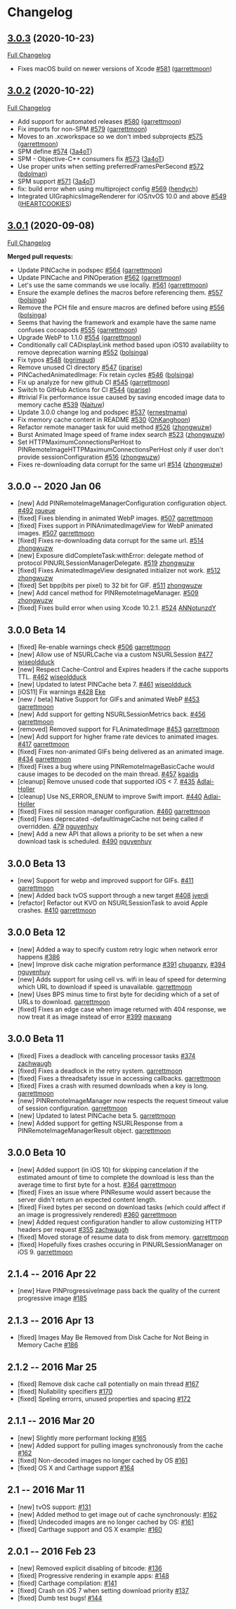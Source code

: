 # Changelog

## [3.0.3](https://github.com/Pinterest/PINRemoteImage/tree/3.0.3) (2020-10-23)

[Full Changelog](https://github.com/Pinterest/PINRemoteImage/compare/3.0.2...3.0.3)


- Fixes macOS build on newer versions of Xcode [\#581](https://github.com/pinterest/PINRemoteImage/pull/581) ([garrettmoon](https://github.com/garrettmoon))

## [3.0.2](https://github.com/Pinterest/PINRemoteImage/tree/3.0.2) (2020-10-22)

[Full Changelog](https://github.com/Pinterest/PINRemoteImage/compare/3.0.1...3.0.2)


- Add support for automated releases [\#580](https://github.com/pinterest/PINRemoteImage/pull/580) ([garrettmoon](https://github.com/garrettmoon))
- Fix imports for non-SPM [\#579](https://github.com/pinterest/PINRemoteImage/pull/579) ([garrettmoon](https://github.com/garrettmoon))
- Moves to an .xcworkspace so we don't imbed subprojects [\#575](https://github.com/pinterest/PINRemoteImage/pull/575) ([garrettmoon](https://github.com/garrettmoon))
- SPM define [\#574](https://github.com/pinterest/PINRemoteImage/pull/574) ([3a4oT](https://github.com/3a4oT))
- SPM - Objective-C++ consumers fix [\#573](https://github.com/pinterest/PINRemoteImage/pull/573) ([3a4oT](https://github.com/3a4oT))
- Use proper units when setting preferredFramesPerSecond [\#572](https://github.com/pinterest/PINRemoteImage/pull/572) ([bdolman](https://github.com/bdolman))
- SPM support [\#571](https://github.com/pinterest/PINRemoteImage/pull/571) ([3a4oT](https://github.com/3a4oT))
- fix: build error when using multiproject config [\#569](https://github.com/pinterest/PINRemoteImage/pull/569) ([hendych](https://github.com/hendych))
- Integrated UIGraphicsImageRenderer for iOS/tvOS 10.0 and above [\#549](https://github.com/pinterest/PINRemoteImage/pull/549) ([IHEARTCOOKIES](https://github.com/IHEARTCOOKIES))
## [3.0.1](https://github.com/Pinterest/PINRemoteImage/tree/3.0.1) (2020-09-08)

[Full Changelog](https://github.com/Pinterest/PINRemoteImage/compare/3.0.0...3.0.1)

**Merged pull requests:**

- Update PINCache in podspec [\#564](https://github.com/pinterest/PINRemoteImage/pull/564) ([garrettmoon](https://github.com/garrettmoon))
- Update PINCache and PINOperation [\#562](https://github.com/pinterest/PINRemoteImage/pull/562) ([garrettmoon](https://github.com/garrettmoon))
- Let's use the same commands we use locally. [\#561](https://github.com/pinterest/PINRemoteImage/pull/561) ([garrettmoon](https://github.com/garrettmoon))
- Ensure the example defines the macros before referencing them. [\#557](https://github.com/pinterest/PINRemoteImage/pull/557) ([bolsinga](https://github.com/bolsinga))
- Remove the PCH file and ensure macros are defined before using [\#556](https://github.com/pinterest/PINRemoteImage/pull/556) ([bolsinga](https://github.com/bolsinga))
- Seems that having the framework and example have the same name confuses cocoapods [\#555](https://github.com/pinterest/PINRemoteImage/pull/555) ([garrettmoon](https://github.com/garrettmoon))
- Upgrade WebP to 1.1.0 [\#554](https://github.com/pinterest/PINRemoteImage/pull/554) ([garrettmoon](https://github.com/garrettmoon))
- Conditionally call CADisplayLink method based upon iOS10 availability to remove deprecation warning [\#552](https://github.com/pinterest/PINRemoteImage/pull/552) ([bolsinga](https://github.com/bolsinga))
- Fix typos [\#548](https://github.com/pinterest/PINRemoteImage/pull/548) ([pgrimaud](https://github.com/pgrimaud))
- Remove unused CI directory [\#547](https://github.com/pinterest/PINRemoteImage/pull/547) ([jparise](https://github.com/jparise))
- PINCachedAnimatedImage: Fix retain cycles [\#546](https://github.com/pinterest/PINRemoteImage/pull/546) ([bolsinga](https://github.com/bolsinga))
- Fix up analyze for new github CI [\#545](https://github.com/pinterest/PINRemoteImage/pull/545) ([garrettmoon](https://github.com/garrettmoon))
- Switch to GitHub Actions for CI [\#544](https://github.com/pinterest/PINRemoteImage/pull/544) ([jparise](https://github.com/jparise))
- \#trivial Fix performance issue caused by saving encoded image data to memory cache [\#539](https://github.com/pinterest/PINRemoteImage/pull/539) ([Naituw](https://github.com/Naituw))
- Update 3.0.0 change log and podspec [\#537](https://github.com/pinterest/PINRemoteImage/pull/537) ([ernestmama](https://github.com/ernestmama))
- Fix memory cache content in README [\#530](https://github.com/pinterest/PINRemoteImage/pull/530) ([OhKanghoon](https://github.com/OhKanghoon))
-  Refactor remote manager task for uuid method [\#526](https://github.com/pinterest/PINRemoteImage/pull/526) ([zhongwuzw](https://github.com/zhongwuzw))
- Burst Animated Image speed of frame index search [\#523](https://github.com/pinterest/PINRemoteImage/pull/523) ([zhongwuzw](https://github.com/zhongwuzw))
- Set HTTPMaximumConnectionsPerHost to PINRemoteImageHTTPMaximumConnectionsPerHost only if user don't provide sessionConfiguration [\#516](https://github.com/pinterest/PINRemoteImage/pull/516) ([zhongwuzw](https://github.com/zhongwuzw))
- Fixes re-downloading data corrupt for the same url [\#514](https://github.com/pinterest/PINRemoteImage/pull/514) ([zhongwuzw](https://github.com/zhongwuzw))

## 3.0.0 -- 2020 Jan 06
- [new] Add PINRemoteImageManagerConfiguration configuration object. [#492](https://github.com/pinterest/PINRemoteImage/pull/492) [rqueue](https://github.com/rqueue)
- [fixed] Fixes blending in animated WebP images. [#507](https://github.com/pinterest/PINRemoteImage/pull/507) [garrettmoon](https://github.com/garrettmoon)
- [fixed] Fixes support in PINAnimatedImageView for WebP animated images. [#507](https://github.com/pinterest/PINRemoteImage/pull/507) [garrettmoon](https://github.com/garrettmoon)
- [fixed] Fixes re-downloading data corrupt for the same url. [#514](https://github.com/pinterest/PINRemoteImage/pull/514) [zhongwuzw](https://github.com/zhongwuzw)
- [new] Exposure didCompleteTask:withError: delegate method of protocol PINURLSessionManagerDelegate. [#519](https://github.com/pinterest/PINRemoteImage/pull/519) [zhongwuzw](https://github.com/zhongwuzw)
- [fixed] Fixes AnimatedImageView designated initializer not work. [#512](https://github.com/pinterest/PINRemoteImage/pull/512) [zhongwuzw](https://github.com/zhongwuzw)
- [fixed] Set bpp(bits per pixel) to 32 bit for GIF. [#511](https://github.com/pinterest/PINRemoteImage/pull/511) [zhongwuzw](https://github.com/zhongwuzw)
- [new] Add cancel method for PINRemoteImageManager. [#509](https://github.com/pinterest/PINRemoteImage/pull/509) [zhongwuzw](https://github.com/zhongwuzw)
- [fixed] Fixes build error when using Xcode 10.2.1. [#524](https://github.com/pinterest/PINRemoteImage/pull/524) [ANNotunzdY](https://github.com/ANNotunzdY)

## 3.0.0 Beta 14
- [fixed] Re-enable warnings check [#506](https://github.com/pinterest/PINRemoteImage/pull/506) [garrettmoon](https://github.com/garrettmoon)
- [new] Allow use of NSURLCache via a custom NSURLSession [#477](https://github.com/pinterest/PINRemoteImage/pull/477) [wiseoldduck](https://github.com/wiseoldduck)
- [new] Respect Cache-Control and Expires headers if the cache supports TTL. [#462](https://github.com/pinterest/PINRemoteImage/pull/462) [wiseoldduck](https://github.com/wiseoldduck)
- [new] Updated to latest PINCache beta 7. [#461](https://github.com/pinterest/PINRemoteImage/pull/461) [wiseoldduck](https://github.com/wiseoldduck)
- [iOS11] Fix warnings [#428](https://github.com/pinterest/PINRemoteImage/pull/428) [Eke](https://github.com/Eke)
- [new / beta] Native Support for GIFs and animated WebP [#453](https://github.com/pinterest/PINRemoteImage/pull/453) [garrettmoon](https://github.com/garrettmoon)
- [new] Add support for getting NSURLSessionMetrics back. [#456](https://github.com/pinterest/PINRemoteImage/pull/456) [garrettmoon](https://github.com/garrettmoon)
- [removed] Removed support for FLAnimatedImage [#453](https://github.com/pinterest/PINRemoteImage/pull/453) [garrettmoon](https://github.com/garrettmoon)
- [new] Add support for higher frame rate devices to animated images. [#417](https://github.com/pinterest/PINRemoteImage/pull/417) [garrettmoon](https://github.com/garrettmoon)
- [fixed] Fixes non-animated GIFs being delivered as an animated image. [#434](https://github.com/pinterest/PINRemoteImage/pull/434) [garrettmoon](https://github.com/garrettmoon)
- [fixed] Fixes a bug where using PINRemoteImageBasicCache would cause images to be decoded on the main thread. [#457](https://github.com/pinterest/PINRemoteImage/pull/457) [kgaidis](https://github.com/kgaidis)
- [cleanup] Remove unused code that supported iOS < 7. [#435](https://github.com/pinterest/PINRemoteImage/pull/435) [Adlai-Holler](https://github.com/Adlai-Holler)
- [cleanup] Use NS_ERROR_ENUM to improve Swift import. [#440](https://github.com/pinterest/PINRemoteImage/pull/440) [Adlai-Holler](https://github.com/Adlai-Holler)
- [fixed] Fixes nil session manager configuration. [#460](https://github.com/pinterest/PINRemoteImage/pull/460) [garrettmoon](https://github.com/garrettmoon)
- [fixed] Fixes deprecated -defaultImageCache not being called if overridden. [479](https://github.com/pinterest/PINRemoteImage/pull/479) [nguyenhuy](https://github.com/nguyenhuy)
- [new] Add a new API that allows a priority to be set when a new download task is scheduled. [#490](https://github.com/pinterest/PINRemoteImage/pull/490) [nguyenhuy](https://github.com/nguyenhuy)

## 3.0.0 Beta 13
- [new] Support for webp and improved support for GIFs. [#411](https://github.com/pinterest/PINRemoteImage/pull/411) [garrettmoon](https://github.com/garrettmoon)
- [new] Added back tvOS support through a new target [#408](https://github.com/pinterest/PINRemoteImage/pull/408) [jverdi](https://github.com/jverdi)
- [refactor] Refactor out KVO on NSURLSessionTask to avoid Apple crashes. [#410](https://github.com/pinterest/PINRemoteImage/pull/410) [garrettmoon](https://github.com/garrettmoon)

## 3.0.0 Beta 12
- [new] Added a way to specify custom retry logic when network error happens [#386](https://github.com/pinterest/PINRemoteImage/pull/386)
- [new] Improve disk cache migration performance [#391](https://github.com/pinterest/PINRemoteImage/pull/391) [chuganzy](https://github.com/chuganzy), [#394](https://github.com/pinterest/PINRemoteImage/pull/394) [nguyenhuy](https://github.com/nguyenhuy)
- [new] Adds support for using cell vs. wifi in leau of speed for determing which URL to download if speed is unavailable. [garrettmoon](https://github.com/garrettmoon)
- [new] Uses BPS minus time to first byte for deciding which of a set of URLs to download. [garrettmoon](https://github.com/garrettmoon)
- [fixed] Fixes an edge case when image returned with 404 response, we now treat it as image instead of error [#399](https://github.com/pinterest/PINRemoteImage/pull/396) [maxwang](https://github.com/wsdwsd0829)

## 3.0.0 Beta 11
- [fixed] Fixes a deadlock with canceling processor tasks [#374](https://github.com/pinterest/PINRemoteImage/pull/374) [zachwaugh](https://github.com/zachwaugh)
- [fixed] Fixes a deadlock in the retry system. [garrettmoon](https://github.com/garrettmoon)
- [fixed] Fixes a threadsafety issue in accessing callbacks. [garrettmoon](https://github.com/garrettmoon)
- [fixed] Fixes a crash with resumed downloads when a key is long. [garrettmoon](https://github.com/garrettmoon)
- [new] PINRemoteImageManager now respects the request timeout value of session configuration. [garrettmoon](https://github.com/garrettmoon)
- [new] Updated to latest PINCache beta 5. [garrettmoon](https://github.com/garrettmoon)
- [new] Added support for getting NSURLResponse from a PINRemoteImageManagerResult object. [garrettmoon](https://github.com/garrettmoon)

## 3.0.0 Beta 10
- [new] Added support (in iOS 10) for skipping cancelation if the estimated amount of time to complete the download is less than the average time to first byte for a host. [#364](https://github.com/pinterest/PINRemoteImage/pull/364) [garrettmoon](https://github.com/garrettmoon)
- [fixed] Fixes an issue where PINResume would assert because the server didn't return an expected content length.
- [fixed] Fixed bytes per second on download tasks (which could affect if an image is progressively rendered) [#360](https://github.com/pinterest/PINRemoteImage/pull/360) [garrettmoon](https://github.com/garrettmoon)
- [new] Added request configuration handler to allow customizing HTTP headers per request [#355](https://github.com/pinterest/PINRemoteImage/pull/355) [zachwaugh](https://github.com/zachwaugh)
- [fixed] Moved storage of resume data to disk from memory. [garrettmoon](https://github.com/garrettmoon)
- [fixed] Hopefully fixes crashes occuring in PINURLSessionManager on iOS 9. [garrettmoon](https://github.com/garrettmoon)

## 2.1.4 -- 2016 Apr 22
- [new] Have PINProgressiveImage pass back the quality of the current progressive image [#185](https://github.com/pinterest/PINRemoteImage/pull/185)

## 2.1.3 -- 2016 Apr 13
- [fixed] Images May Be Removed from Disk Cache for Not Being in Memory Cache [#186](https://github.com/pinterest/PINRemoteImage/commit/f15ca03ece954b4712b2c669c849245617e73e08)

## 2.1.2 -- 2016 Mar 25
- [fixed] Remove disk cache call potentially on main thread [#167](https://github.com/pinterest/PINRemoteImage/pull/167)
- [fixed] Nullability specifiers [#170](https://github.com/pinterest/PINRemoteImage/pull/170)
- [fixed] Speling errorrs, unused properties and spacing [#172](https://github.com/pinterest/PINRemoteImage/pull/172)

## 2.1.1 -- 2016 Mar 20
- [new] Slightly more performant locking [#165](https://github.com/pinterest/PINRemoteImage/pull/165)
- [new] Added support for pulling images synchronously from the cache [#162](https://github.com/pinterest/PINRemoteImage/pull/162)
- [fixed] Non-decoded images no longer cached by OS [#161](https://github.com/pinterest/PINRemoteImage/pull/161)
- [fixed] OS X and Carthage support [#164](https://github.com/pinterest/PINRemoteImage/pull/164)

## 2.1 -- 2016 Mar 11
- [new] tvOS support: [#131](https://github.com/pinterest/PINRemoteImage/pull/131)
- [new] Added method to get image out of cache synchronously: [#162](https://github.com/pinterest/PINRemoteImage/pull/162)
- [fixed] Undecoded images are no longer cached by OS: [#161](https://github.com/pinterest/PINRemoteImage/pull/161)
- [fixed] Carthage support and OS X example: [#160](https://github.com/pinterest/PINRemoteImage/pull/160)

## 2.0.1 -- 2016 Feb 23
- [new] Removed explicit disabling of bitcode: [#136](https://github.com/pinterest/PINRemoteImage/pull/136)
- [fixed] Progressive rendering in example apps: [#148](https://github.com/pinterest/PINRemoteImage/pull/148)
- [fixed] Carthage compilation: [#141](https://github.com/pinterest/PINRemoteImage/pull/141)
- [fixed] Crash on iOS 7 when setting download priority [#137](https://github.com/pinterest/PINRemoteImage/pull/137)
- [fixed] Dumb test bugs! [#144](https://github.com/pinterest/PINRemoteImage/pull/144)
